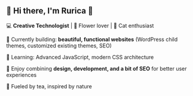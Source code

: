 ## 💐 Hi there, I'm Rurica 🌿

💻 **Creative Technologist** | 🌼 Flower lover | 🐾 Cat enthusiast  

🔭 Currently building: **beautiful, functional websites** (WordPress child themes, customized existing themes, SEO)

🌱 Learning: Advanced JavaScript, modern CSS architecture  

🎨 Enjoy combining **design, development, and a bit of SEO** for better user experiences  

🍵 Fueled by tea, inspired by nature
